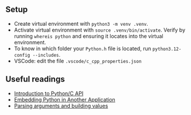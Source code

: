 ## Setup

- Create virtual environment with `python3 -m venv .venv`.
- Activate virtual environment with `source .venv/bin/activate`. Verify by running `whereis python` and ensuring it locates into the virtual environment.
- To know in which folder your `Python.h` file is located, run `python3.12-config --includes`.
- VSCode: edit the file `.vscode/c_cpp_properties.json`

## Useful readings

- [Introduction to Python/C API](https://docs.python.org/3/c-api/intro.html)
- [Embedding Python in Another Application](https://docs.python.org/3/extending/embedding.html#compiling-and-linking-under-unix-like-systems)
- [Parsing arguments and building values](https://docs.python.org/3/c-api/arg.html)